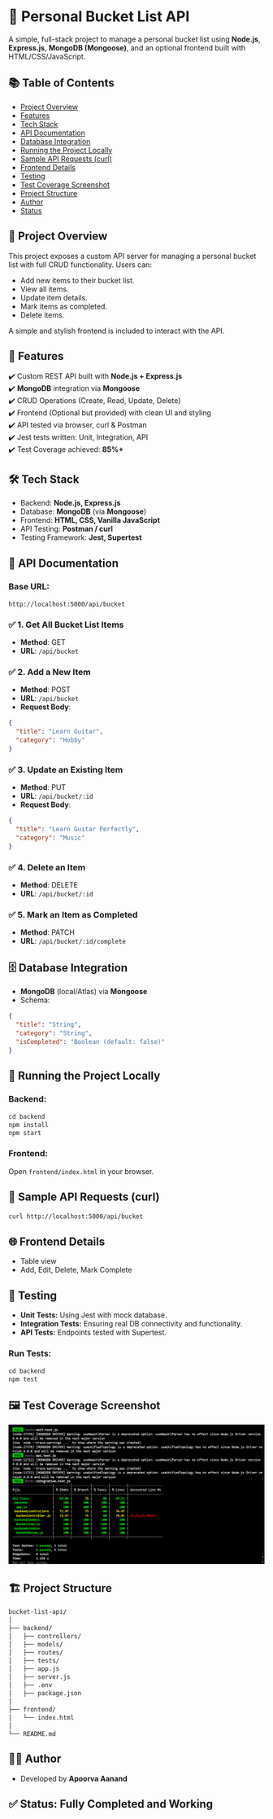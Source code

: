 
# 🎯 Personal Bucket List API

A simple, full-stack project to manage a personal bucket list using **Node.js**, **Express.js**, **MongoDB (Mongoose)**, and an optional frontend built with HTML/CSS/JavaScript.

## 📚 Table of Contents
- [Project Overview](#project-overview)
- [Features](#features)
- [Tech Stack](#tech-stack)
- [API Documentation](#api-documentation)
- [Database Integration](#database-integration)
- [Running the Project Locally](#running-the-project-locally)
- [Sample API Requests (curl)](#sample-api-requests-curl)
- [Frontend Details](#frontend-details)
- [Testing](#testing)
- [Test Coverage Screenshot](#test-coverage-screenshot)
- [Project Structure](#project-structure)
- [Author](#author)
- [Status](#status)

## 📌 Project Overview

This project exposes a custom API server for managing a personal bucket list with full CRUD functionality. Users can:
- Add new items to their bucket list.
- View all items.
- Update item details.
- Mark items as completed.
- Delete items.

A simple and stylish frontend is included to interact with the API.

## 🚀 Features

✔️ Custom REST API built with **Node.js + Express.js**  
✔️ **MongoDB** integration via **Mongoose**  
✔️ CRUD Operations (Create, Read, Update, Delete)  
✔️ Frontend (Optional but provided) with clean UI and styling  
✔️ API tested via browser, curl & Postman  
✔️ Jest tests written: Unit, Integration, API  
✔️ Test Coverage achieved: **85%+**

## 🛠️ Tech Stack

- Backend: **Node.js, Express.js**
- Database: **MongoDB** (via **Mongoose**)
- Frontend: **HTML, CSS, Vanilla JavaScript**
- API Testing: **Postman / curl**
- Testing Framework: **Jest, Supertest**

## 📑 API Documentation

### Base URL:
```
http://localhost:5000/api/bucket
```

### ✅ 1. Get All Bucket List Items
- **Method**: GET
- **URL**: `/api/bucket`

### ✅ 2. Add a New Item
- **Method**: POST
- **URL**: `/api/bucket`
- **Request Body**:
```json
{
  "title": "Learn Guitar",
  "category": "Hobby"
}
```

### ✅ 3. Update an Existing Item
- **Method**: PUT
- **URL**: `/api/bucket/:id`
- **Request Body**:
```json
{
  "title": "Learn Guitar Perfectly",
  "category": "Music"
}
```

### ✅ 4. Delete an Item
- **Method**: DELETE
- **URL**: `/api/bucket/:id`

### ✅ 5. Mark an Item as Completed
- **Method**: PATCH
- **URL**: `/api/bucket/:id/complete`

## 🗄️ Database Integration

- **MongoDB** (local/Atlas) via **Mongoose**
- Schema:
```json
{
  "title": "String",
  "category": "String",
  "isCompleted": "Boolean (default: false)"
}
```

## 🏃 Running the Project Locally

### Backend:
```
cd backend
npm install
npm start
```

### Frontend:
Open `frontend/index.html` in your browser.

## 🔗 Sample API Requests (curl)
```
curl http://localhost:5000/api/bucket
```

## 🌐 Frontend Details

- Table view
- Add, Edit, Delete, Mark Complete

## 🧪 Testing

- **Unit Tests:** Using Jest with mock database.
- **Integration Tests:** Ensuring real DB connectivity and functionality.
- **API Tests:** Endpoints tested with Supertest.

### Run Tests:
```
cd backend
npm test
```

## 🖼️ Test Coverage Screenshot

![Test Coverage](backend\coverage\coverage-screenshot.png)

## 🏗️ Project Structure

```
bucket-list-api/
│
├── backend/
│   ├── controllers/
│   ├── models/
│   ├── routes/
│   ├── tests/
│   ├── app.js
│   ├── server.js
│   ├── .env
│   ├── package.json
│
├── frontend/
│   └── index.html
│
└── README.md
```

## 👩‍💻 Author

- Developed by **Apoorva Aanand**

## ✅ Status: Fully Completed and Working
